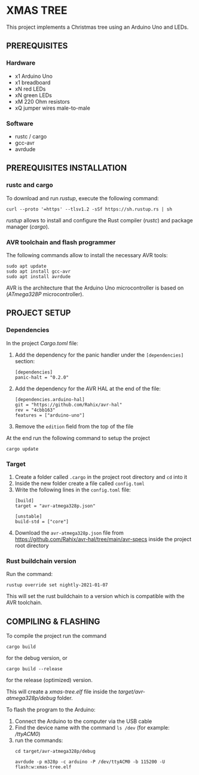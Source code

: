 # XMAS TREE

This project implements a Christmas tree using an Arduino Uno and LEDs.

## PREREQUISITES

### Hardware

* x1 Arduino Uno
* x1 breadboard
* xN red LEDs
* xN green LEDs
* xM 220 Ohm resistors
* xQ jumper wires male-to-male

### Software

* rustc / cargo
* gcc-avr
* avrdude

## PREREQUISITES INSTALLATION

### rustc and cargo

To download and run *rustup*, execute the following command:

    curl --proto '=https' --tlsv1.2 -sSf https://sh.rustup.rs | sh

*rustup* allows to install and configure the Rust compiler (*rustc*) and package manager (*cargo*).

### AVR toolchain and flash programmer

The following commands allow to install the necessary AVR tools:

    sudo apt update
    sudo apt install gcc-avr
    sudo apt install avrdude

AVR is the architecture that the Arduino Uno microcontroller is based on (*ATmega328P* microcontroller).

## PROJECT SETUP

### Dependencies

In the project *Cargo.toml* file:

1. Add the dependency for the panic handler under the ```[dependencies]``` section:
    ```
    [dependencies]
    panic-halt = "0.2.0"
    ```
2. Add the dependency for the AVR HAL at the end of the file:  
    ```
    [dependencies.arduino-hal]
    git = "https://github.com/Rahix/avr-hal"
    rev = "4cbb163"
    features = ["arduino-uno"]
    ```
3. Remove the ```edition``` field from the top of the file

At the end run the following command to setup the project

    cargo update

### Target

1. Create a folder called ```.cargo``` in the project root directory and ```cd``` into it
2. Inside the new folder create a file called ```config.toml```
3. Write the following lines in the ```config.toml``` file:
    ```
    [build]
    target = "avr-atmega328p.json"

    [unstable]
    build-std = ["core"]
    ```
4. Download the ```avr-atmega328p.json``` file from https://github.com/Rahix/avr-hal/tree/main/avr-specs inside the project root directory

### Rust buildchain version
 
Run the command:

    rustup override set nightly-2021-01-07

This will set the rust buildchain to a version which is compatible with the AVR toolchain.

## COMPILING & FLASHING

To compile the project run the command

    cargo build

for the debug version, or

    cargo build --release

for the release (optimized) version.

This will create a *xmas-tree.elf* file inside the *target/avr-atmega328p/debug* folder.

To flash the program to the Arduino:

1. Connect the Arduino to the computer via the USB cable
2. Find the device name with the command ```ls /dev``` (for example: */ttyACM0*)
3. run the commands:
    ```
    cd target/avr-atmega328p/debug
    
    avrdude -p m328p -c arduino -P /dev/ttyACM0 -b 115200 -U flash:w:xmas-tree.elf
    ```